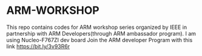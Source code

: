 # ARM-WORKSHOP
This repo contains codes for ARM workshop series organized by IEEE in partnership with ARM Developers(through ARM ambassador program). I am using Nucleo-F767ZI dev board
Join the ARM developer Program with this link https://bit.ly/3v93R6r
